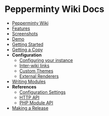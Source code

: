 # Pepperminty Wiki Docs

 * [Pepperminty Wiki](01-Welcome.md)
 * [Features](02-Features.md)
 * [Screenshots](03-Screenshots.md)
 * [Demo](https://starbeamrainbowlabs.com/labs/peppermint/build/)
 * [Getting Started](04-Getting-Started.md)
 * [Getting a Copy](05-Getting-A-Copy.md)
 * **Configuration**
     * [Configuring your instance](06-Configuration.md)
     * [Inter-wiki links](06.5-Interwiki-Links.md)
     * [Custom Themes](06.7-Custom-Themes.md)
     * [External Renderers](06.8-External-Renderers.md)
 * [Writing Modules](07-Writing-Modules.md)
 * **References**
	 * [Configuration Settings](https://starbeamrainbowlabs.com/labs/peppermint/peppermint-config-info.php)
	 * [HTTP API](https://starbeamrainbowlabs.com/labs/peppermint/docs/RestApi/)
	 * [PHP Module API](https://starbeamrainbowlabs.com/labs/peppermint/docs/ModuleApi/)
 * [Making a Release](08-Making-A-Release.md)
